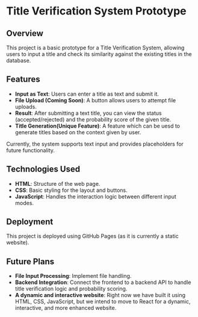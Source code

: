 # Title Verification System Prototype

## Overview

This project is a basic prototype for a Title Verification System, allowing users to input a title and check its similarity against the existing titles in the database.

## Features

- **Input as Text**: Users can enter a title as text and submit it.
- **File Upload (Coming Soon)**: A button allows users to attempt file uploads.
- **Result**: After submitting a text title, you can view the status (accepted/rejected) and the probability score of the given title.
- **Title Generation(Unique Feature)**: A feature which can be uesd to generate titles based on the context given by user.

Currently, the system supports text input and provides placeholders for future functionality.

## Technologies Used

- **HTML**: Structure of the web page.
- **CSS**: Basic styling for the layout and buttons.
- **JavaScript**: Handles the interaction logic between different input modes.

## Deployment

This project is deployed using GitHub Pages (as it is currently a static website).

## Future Plans

- **File Input Processing**: Implement file handling.
- **Backend Integration**: Connect the frontend to a backend API to handle title verification logic and probability scoring.
- **A dynamic and interactive website**: Right now we have built it using HTML, CSS, JavaScript, but we intend to move to React for a dynamic, interactive, and more enhanced website.
